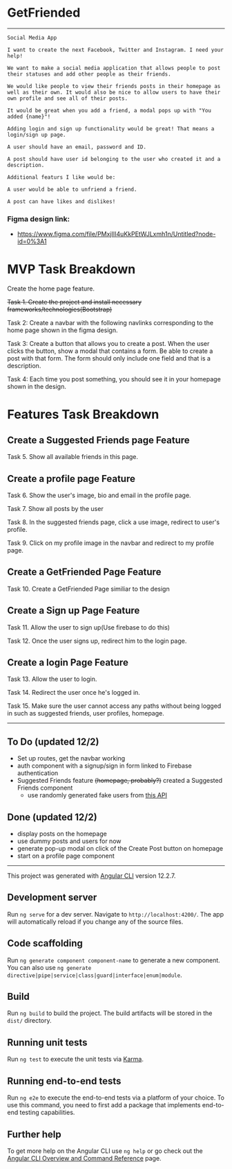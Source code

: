 # GetFriended
---
```
Social Media App

I want to create the next Facebook, Twitter and Instagram. I need your help! 

We want to make a social media application that allows people to post their statuses and add other people as their friends.

We would like people to view their friends posts in their homepage as well as their own. It would also be nice to allow users to have their own profile and see all of their posts.

It would be great when you add a friend, a modal pops up with "You added {name}"!

Adding login and sign up functionality would be great! That means a login/sign up page.

A user should have an email, password and ID.

A post should have user id belonging to the user who created it and a description.

Additional featurs I like would be: 

A user would be able to unfriend a friend.

A post can have likes and dislikes!

```

### Figma design link:
  - https://www.figma.com/file/PMxjIII4uKkPEtWJLxmh1n/Untitled?node-id=0%3A1

# MVP Task Breakdown

Create the home page feature.

~~Task 1. Create the project and install necessary frameworks/technologies(Bootstrap)~~

Task 2: Create a navbar with the following navlinks corresponding to the home page shown in the figma design.

Task 3: Create a button that allows you to create a post. When the user clicks the button, show a modal that contains a form. Be able to create a post with that form. The form should only include one field and that is a description. 

Task 4: Each time you post something, you should see it in your homepage shown in the design.

# Features Task Breakdown

## Create a Suggested Friends page Feature

Task 5. Show all available friends in this page.

## Create a profile page Feature

Task 6. Show the user's image, bio and email in the profile page.

Task 7. Show all posts by the user

Task 8. In the suggested friends page, click a use image, redirect to user's profile.

Task 9. Click on my profile image in the navbar and redirect to my profile page.

## Create a GetFriended Page Feature

Task 10. Create a GetFriended Page similiar to the design


## Create a Sign up Page Feature

Task 11. Allow the user to sign up(Use firebase to do this)

Task 12. Once the user signs up, redirect him to the login page.

## Create a login Page Feature

Task 13. Allow the user to login. 

Task 14. Redirect the user once he's logged in.

Task 15. Make sure the user cannot access any paths without being logged in such as suggested friends, user profiles, homepage.




---
## To Do (updated 12/2)
- Set up routes, get the navbar working
- auth component with a signup/sign in form linked to Firebase authentication
- Suggested Friends feature ~~(homepage, probably?)~~ created a Suggested Friends component
  - use randomly generated fake users from [this API](https://randomuser.me/)


## Done (updated 12/2)
- display posts on the homepage
 - use dummy posts and users for now
- generate pop-up modal on click of the Create Post button on homepage
- start on a profile page component
---




This project was generated with [Angular CLI](https://github.com/angular/angular-cli) version 12.2.7.

## Development server

Run `ng serve` for a dev server. Navigate to `http://localhost:4200/`. The app will automatically reload if you change any of the source files.

## Code scaffolding

Run `ng generate component component-name` to generate a new component. You can also use `ng generate directive|pipe|service|class|guard|interface|enum|module`.

## Build

Run `ng build` to build the project. The build artifacts will be stored in the `dist/` directory.

## Running unit tests

Run `ng test` to execute the unit tests via [Karma](https://karma-runner.github.io).

## Running end-to-end tests

Run `ng e2e` to execute the end-to-end tests via a platform of your choice. To use this command, you need to first add a package that implements end-to-end testing capabilities.

## Further help

To get more help on the Angular CLI use `ng help` or go check out the [Angular CLI Overview and Command Reference](https://angular.io/cli) page.
